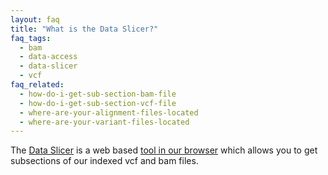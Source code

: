 ```yaml
---
layout: faq
title: "What is the Data Slicer?"
faq_tags:
  - bam
  - data-access
  - data-slicer
  - vcf
faq_related:
  - how-do-i-get-sub-section-bam-file
  - how-do-i-get-sub-section-vcf-file
  - where-are-your-alignment-files-located
  - where-are-your-variant-files-located
---
```

                    
The [Data Slicer](http://www.1000genomes.org/data-slicer) is a web based [tool in our browser](http://browser.1000genomes.org/tools.html) which allows you to get subsections of our indexed vcf and bam files.
